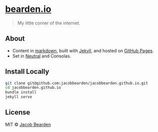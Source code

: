 # [bearden.io](http://bearden.io)
> My little corner of the internet.

## About
- Content in [markdown](//daringfireball.net/projects/markdown/), built with [Jekyll](//jekyllrb.com), and hosted on [GitHub Pages](//pages.github.com).
- Set in [Neutral](://www.typotheque.com/fonts/neutral) and Consolas.

## Install Locally
```bash
git clone git@github.com:jacobbearden/jacobbearden.github.io.git
cd jacobbearden.github.io
bundle install
jekyll serve
```

## License
MIT © [Jacob Bearden](//bearden.io)
